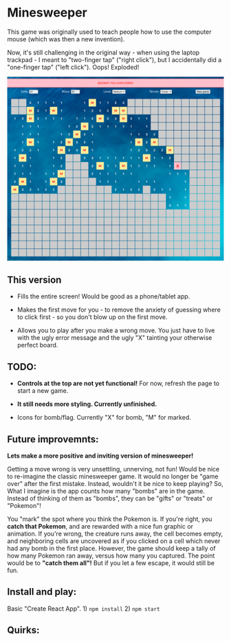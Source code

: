 # Minesweeper

This game was originally used to teach people how to use the computer mouse (which was then a new invention).

Now, it's still challenging in the original way - when using the laptop trackpad - I meant to "two-finger tap" ("right click"), but I accidentally did a "one-finger tap" ("left click"). Oops! Exploded!

![oops! left click vs right click](./docs/screenshots/tap-fail.png)

## This version

- Fills the entire screen! Would be good as a phone/tablet app.

- Makes the first move for you - to remove the anxiety of guessing where to click first - so you don't blow up on the first move.

- Allows you to play after you make a wrong move. You just have to live with the ugly error message and the ugly "X" tainting your otherwise perfect board.

## TODO:

- **Controls at the top are not yet functional!** For now, refresh the page to start a new game.

- **It still needs more styling. Currently unfinished.**

- Icons for bomb/flag. Currently "X" for bomb, "M" for marked.

## Future improvemnts:

**Lets make a more positive and inviting version of minesweeper!**

Getting a move wrong is very unsettling, unnerving, not fun! Would be nice to re-imagine the classic minesweeper game. It would no longer be "game over" after the first mistake. Instead, wouldn't it be nice to keep playing? So, What I imagine is the app counts how many "bombs" are in the game. Instead of thinking of them as "bombs", they can be "gifts" or "treats" or "Pokemon"!

You "mark" the spot where you think the Pokemon is. If you're right, you **catch that Pokemon**, and are rewarded with a nice fun graphic or animation. If you're wrong, the creature runs away, the cell becomes empty, and neighboring cells are uncovered as if you clicked on a cell which never had any bomb in the first place. However, the game should keep a tally of how many Pokemon ran away, versus how many you captured. The point would be to **"catch them all"!** But if you let a few escape, it would still be fun.

## Install and play:

Basic "Create React App". 1) `npm install` 2) `npm start`

## Quirks:


